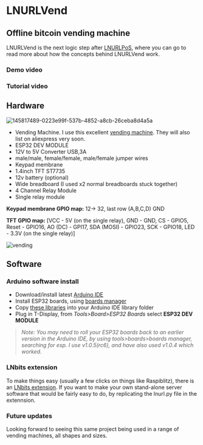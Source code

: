 # LNURLVend
## Offline bitcoin vending machine

LNURLVend is the next logic step after <a href="https://github.com/arcbtc/LNURLPoS">LNURLPoS</a>, where you can go to read more about how the concepts behind LNURLVend work.

### Demo video

### Tutorial video

## Hardware

![145817489-0223e99f-537b-4852-a8cb-26ceba8d4a5a](https://user-images.githubusercontent.com/33088785/145819968-96b2c263-cbf7-4b20-9237-aabe1fec5373.png)

* Vending Machine. I use this excellent <a href="https://www.alibaba.com/product-detail/QR-code-payment-Mini-hotel-vending_1600208572998.html">vending machine</a>. They will also list on aliexpress very soon.
* ESP32 DEV MODULE
* 12V to 5V Converter USB,3A
* male/male, female/female, male/female jumper wires
* Keypad membrane
* 1.4inch TFT ST7735
* 12v battery (optional)
* Wide breadboard (I used x2 normal breadboards stuck together)
* 4 Channel Relay Module
* Single relay module

**Keypad membrane GPIO map:** 
12-> 32, last row (A,B,C,D) GND

**TFT GPIO map:** 
[VCC - 5V (on the single relay), GND - GND, CS - GPIO5, Reset - GPIO16, AO (DC) - GPI17, SDA (MOSI) - GPIO23, SCK - GPIO18, LED - 3.3V (on the single relay)]

![vending](https://user-images.githubusercontent.com/33088785/145814575-58988069-48b9-4e1d-8aa2-85be552be4c8.png)

## Software

### Arduino software install

* Download/install latest <a href="https://www.arduino.cc/en/software">Arduino IDE</a>
* Install ESP32 boards, using <a href="https://docs.espressif.com/projects/arduino-esp32/en/latest/installing.html#installing-using-boards-manager">boards manager</a>
* Copy <a href="https://github.com/arcbtc/LNURLPoS/tree/main/LNURLVend/libraries">these libraries</a> into your Arduino IDE library folder
* Plug in T-Display, from *Tools>Board>ESP32 Boards* select **ESP32 DEV MODULE**

> *Note: You may need to roll your ESP32 boards back to an earlier version in the Arduino IDE, by using tools>boards>boards manager, searching for esp. I use v1.0.5(rc6), and have also used v1.0.4 which worked.*
### LNbits extension

To make things easy (usually a few clicks on things like Raspiblitz), there is an <a href="https://github.com/lnbits/lnbits/tree/master/lnbits/extensions/lnurlpos">LNbits extension</a>.
If you want to make your own stand-alone server software that would be fairly easy to do, by replicating the lnurl.py file in the extennsion.

### Future updates 
Looking forward to seeing this same project being used in a range of vending machines, all shapes and sizes.
